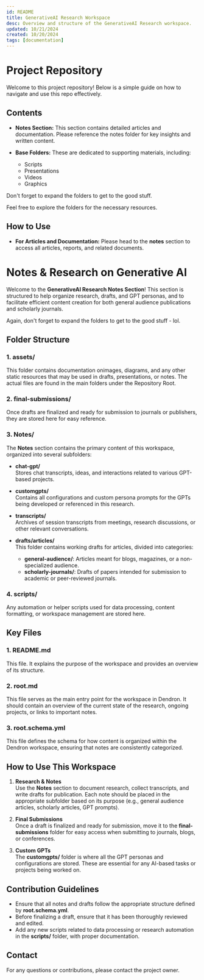 ```yaml
---
id: README
title: GenerativeAI Research Workspace
desc: Overview and structure of the GenerativeAI Research workspace.
updated: 10/21/2024 
created: 10/20/2024
tags: [documentation]
---
```

# Project Repository

Welcome to this project repository! Below is a simple guide on how to navigate and use this repo effectively.

## Contents

- **Notes Section:** This section contains detailed articles and documentation. Please reference the notes folder for key insights and written content.
  
- **Base Folders:** These are dedicated to supporting materials, including:
  - Scripts
  - Presentations
  - Videos
  - Graphics

Don't forget to expand the folders to get to the good stuff.

Feel free to explore the folders for the necessary resources.

## How to Use

- **For Articles and Documentation:** Please head to the **notes** section to access all articles, reports, and related documents.

# Notes & Research on Generative AI

Welcome to the **GenerativeAI Research Notes Section**! This section is structured to help organize research, drafts, and GPT personas, and to facilitate efficient content creation for both general audience publications and scholarly journals.

Again, don't forget to expand the folders to get to the good stuff - lol.

## Folder Structure

### 1. **assets/**
   This folder contains documentation onimages, diagrams, and any other static resources that may be used in drafts, presentations, or notes.  The actual files are found in the main folders under the Repository Root.

### 2. **final-submissions/**
   Once drafts are finalized and ready for submission to journals or publishers, they are stored here for easy reference.

### 3. **Notes/**
   The **Notes** section contains the primary content of this workspace, organized into several subfolders:
   
   - **chat-gpt/**  
     Stores chat transcripts, ideas, and interactions related to various GPT-based projects.
   
   - **customgpts/**  
     Contains all configurations and custom persona prompts for the GPTs being developed or referenced in this research.
   
   - **transcripts/**  
     Archives of session transcripts from meetings, research discussions, or other relevant conversations.

   - **drafts/articles/**  
     This folder contains working drafts for articles, divided into categories:
     - **general-audience/**: Articles meant for blogs, magazines, or a non-specialized audience.
     - **scholarly-journals/**: Drafts of papers intended for submission to academic or peer-reviewed journals.
   
### 4. **scripts/**
   Any automation or helper scripts used for data processing, content formatting, or workspace management are stored here.

## Key Files

### 1. **README.md**
   This file. It explains the purpose of the workspace and provides an overview of its structure.

### 2. **root.md**
   This file serves as the main entry point for the workspace in Dendron. It should contain an overview of the current state of the research, ongoing projects, or links to important notes.

### 3. **root.schema.yml**
   This file defines the schema for how content is organized within the Dendron workspace, ensuring that notes are consistently categorized.

## How to Use This Workspace

1. **Research & Notes**  
   Use the **Notes** section to document research, collect transcripts, and write drafts for publication. Each note should be placed in the appropriate subfolder based on its purpose (e.g., general audience articles, scholarly articles, GPT prompts).
   
2. **Final Submissions**  
   Once a draft is finalized and ready for submission, move it to the **final-submissions** folder for easy access when submitting to journals, blogs, or conferences.
   
3. **Custom GPTs**  
   The **customgpts/** folder is where all the GPT personas and configurations are stored. These are essential for any AI-based tasks or projects being worked on.

## Contribution Guidelines

- Ensure that all notes and drafts follow the appropriate structure defined by **root.schema.yml**.
- Before finalizing a draft, ensure that it has been thoroughly reviewed and edited.
- Add any new scripts related to data processing or research automation in the **scripts/** folder, with proper documentation.

## Contact

For any questions or contributions, please contact the project owner.
